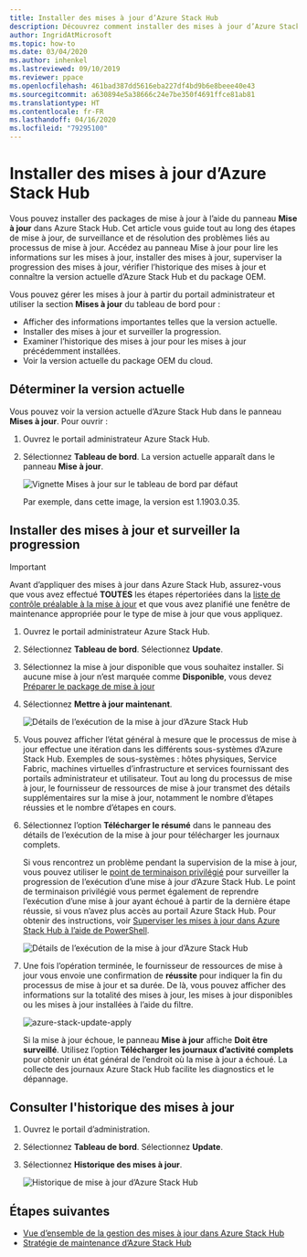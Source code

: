 ```yaml
---
title: Installer des mises à jour d’Azure Stack Hub
description: Découvrez comment installer des mises à jour d’Azure Stack Hub.
author: IngridAtMicrosoft
ms.topic: how-to
ms.date: 03/04/2020
ms.author: inhenkel
ms.lastreviewed: 09/10/2019
ms.reviewer: ppace
ms.openlocfilehash: 461bad387dd5616eba227df4bd9b6e8beee40e43
ms.sourcegitcommit: a630894e5a38666c24e7be350f4691ffce81ab81
ms.translationtype: HT
ms.contentlocale: fr-FR
ms.lasthandoff: 04/16/2020
ms.locfileid: "79295100"
---
```

# <a name="install-azure-stack-hub-updates"></a>Installer des mises à jour d’Azure Stack Hub

Vous pouvez installer des packages de mise à jour à l’aide du panneau **Mise à jour** dans Azure Stack Hub. Cet article vous guide tout au long des étapes de mise à jour, de surveillance et de résolution des problèmes liés au processus de mise à jour. Accédez au panneau Mise à jour pour lire les informations sur les mises à jour, installer des mises à jour, superviser la progression des mises à jour, vérifier l’historique des mises à jour et connaître la version actuelle d’Azure Stack Hub et du package OEM.

Vous pouvez gérer les mises à jour à partir du portail administrateur et utiliser la section **Mises à jour** du tableau de bord pour :

- Afficher des informations importantes telles que la version actuelle.
- Installer des mises à jour et surveiller la progression.
- Examiner l’historique des mises à jour pour les mises à jour précédemment installées.
- Voir la version actuelle du package OEM du cloud.

## <a name="determine-the-current-version"></a>Déterminer la version actuelle

Vous pouvez voir la version actuelle d’Azure Stack Hub dans le panneau **Mises à jour**. Pour ouvrir :

1.  Ouvrez le portail administrateur Azure Stack Hub.

2.  Sélectionnez **Tableau de bord**. La version actuelle apparaît dans le panneau **Mise à jour**.

    ![Vignette Mises à jour sur le tableau de bord par défaut](./media/azure-stack-update-apply/image1.png)

    Par exemple, dans cette image, la version est 1.1903.0.35.

## <a name="install-updates-and-monitor-progress"></a>Installer des mises à jour et surveiller la progression

> [!Important]
> Avant d’appliquer des mises à jour dans Azure Stack Hub, assurez-vous que vous avez effectué **TOUTES** les étapes répertoriées dans la [liste de contrôle préalable à la mise à jour](release-notes-checklist.md) et que vous avez planifié une fenêtre de maintenance appropriée pour le type de mise à jour que vous appliquez.

1. Ouvrez le portail administrateur Azure Stack Hub.

2. Sélectionnez **Tableau de bord**. Sélectionnez **Update**.

3. Sélectionnez la mise à jour disponible que vous souhaitez installer. Si aucune mise à jour n’est marquée comme **Disponible**, vous devez [Préparer le package de mise à jour](azure-stack-update-prepare-package.md)

4. Sélectionnez **Mettre à jour maintenant**.

    ![Détails de l’exécution de la mise à jour d’Azure Stack Hub](./media/azure-stack-update-apply/image2.png)

5. Vous pouvez afficher l’état général à mesure que le processus de mise à jour effectue une itération dans les différents sous-systèmes d’Azure Stack Hub. Exemples de sous-systèmes : hôtes physiques, Service Fabric, machines virtuelles d’infrastructure et services fournissant des portails administrateur et utilisateur. Tout au long du processus de mise à jour, le fournisseur de ressources de mise à jour transmet des détails supplémentaires sur la mise à jour, notamment le nombre d’étapes réussies et le nombre d’étapes en cours.

6. Sélectionnez l’option **Télécharger le résumé** dans le panneau des détails de l’exécution de la mise à jour pour télécharger les journaux complets.

    Si vous rencontrez un problème pendant la supervision de la mise à jour, vous pouvez utiliser le [point de terminaison privilégié](https://docs.microsoft.com/azure-stack/operator/azure-stack-privileged-endpoint) pour surveiller la progression de l’exécution d’une mise à jour d’Azure Stack Hub. Le point de terminaison privilégié vous permet également de reprendre l’exécution d’une mise à jour ayant échoué à partir de la dernière étape réussie, si vous n’avez plus accès au portail Azure Stack Hub. Pour obtenir des instructions, voir [Superviser les mises à jour dans Azure Stack Hub à l’aide de PowerShell](azure-stack-update-monitor.md).

    ![Détails de l’exécution de la mise à jour d’Azure Stack Hub](./media/azure-stack-update-apply/image3.png)

7. Une fois l’opération terminée, le fournisseur de ressources de mise à jour vous envoie une confirmation de **réussite** pour indiquer la fin du processus de mise à jour et sa durée. De là, vous pouvez afficher des informations sur la totalité des mises à jour, les mises à jour disponibles ou les mises à jour installées à l’aide du filtre.

    ![azure-stack-update-apply](./media/azure-stack-update-apply/image4.png)

    Si la mise à jour échoue, le panneau **Mise à jour** affiche **Doit être surveillé**. Utilisez l’option **Télécharger les journaux d’activité complets** pour obtenir un état général de l’endroit où la mise à jour a échoué. La collecte des journaux Azure Stack Hub facilite les diagnostics et le dépannage.

## <a name="review-update-history"></a>Consulter l'historique des mises à jour

1. Ouvrez le portail d’administration.

2. Sélectionnez **Tableau de bord**. Sélectionnez **Update**.

3. Sélectionnez **Historique des mises à jour**.

    ![Historique de mise à jour d’Azure Stack Hub](./media/azure-stack-update-apply/image7.png)

## <a name="next-steps"></a>Étapes suivantes

-   [Vue d’ensemble de la gestion des mises à jour dans Azure Stack Hub](https://docs.microsoft.com/azure-stack/operator/azure-stack-updates)  
-   [Stratégie de maintenance d’Azure Stack Hub](https://docs.microsoft.com/azure-stack/operator/azure-stack-servicing-policy)  
